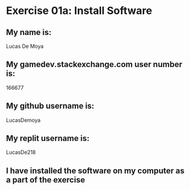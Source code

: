 # Exercise 01a: Install Software

## My name is:
Lucas De Moya

## My gamedev.stackexchange.com user number is:
166677

## My github username is:
LucasDemoya

## My replit username is:
LucasDe218

## I have installed the software on my computer as a part of the exercise
